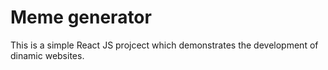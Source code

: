 # Meme generator

This is a simple React JS projcect which demonstrates the development of dinamic websites.